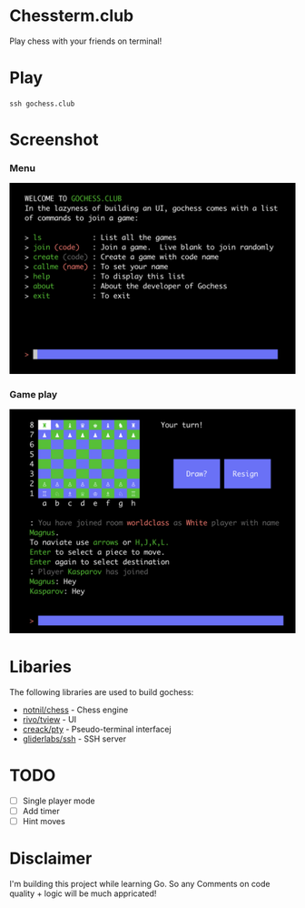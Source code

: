 # Chessterm.club
Play chess with your friends on terminal!
# Play
`ssh gochess.club`

# Screenshot
### Menu
![](./statics/menu.png)
### Game play
![](./statics/gochess.png)

# Libaries
The following libraries are used to build gochess:
- [notnil/chess](https://github.com/notnil/chess) - Chess engine
- [rivo/tview](https://github.com/rivo/tview) - UI
- [creack/pty](https://github.com/creack/pty) - Pseudo-terminal interfacej
- [gliderlabs/ssh](https://github.com/gliderlabs/ssh) - SSH server
# TODO
- [ ] Single player mode
- [ ] Add timer
- [ ] Hint moves 

# Disclaimer
I'm building this project while learning Go. So any Comments on code quality + logic will be much appricated!
